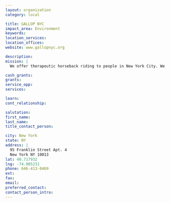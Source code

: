 ```yaml
---
layout: organization
category: local

title: GALLOP NYC
impact_area: Environment
keywords: 
location_services: 
location_offices: 
website: www.gallopnyc.org

description: 
mission: |
  We offer therapeutic horseback riding to people in New York City. We use the horse to provide physical, psychological, cognitive and educational therapies that help people who have learning disabilities or are disabled to gain skills and have fun in a safe, supportive and dignified manner, and at all times based on good horsemanship and respect for both people and the animal.

cash_grants: 
grants: 
service_opp: 
services: 

learn: 
cont_relationship: 

salutation: 
first_name: 
last_name: 
title_contact_person: 

city: New York
state: NY
address: |
  95 Franklin Street Apt. 4  
  New York NY 10013
lat: 40.717932
lng: -74.005231
phone: 646-413-0469
ext: 
fax: 
email: 
preferred_contact: 
contact_person_intro: 
---
```

